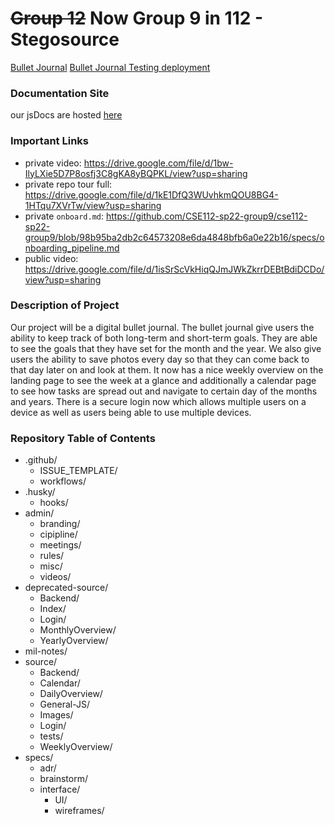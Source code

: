 # ~~Group 12~~ Now Group 9 in 112 - Stegosource

[Bullet Journal](https://stegosource-9lives.web.app/)
[Bullet Journal Testing deployment](https://testing-stegosource-9lives.web.app/)
### Documentation Site
our jsDocs are hosted [here](https://dustinlin.github.io/CSE112-sp22-group9-docs/)

### Important Links
- private video: https://drive.google.com/file/d/1bw-IlyLXie5D7P8osfj3C8gKA8yBQPKL/view?usp=sharing
- private repo tour full: https://drive.google.com/file/d/1kE1DfQ3WUvhkmQOU8BG4-1HTqu7XVrTw/view?usp=sharing
- private `onboard.md`: https://github.com/CSE112-sp22-group9/cse112-sp22-group9/blob/98b95ba2db2c64573208e6da4848bfb6a0e22b16/specs/onboarding_pipeline.md
- public video: https://drive.google.com/file/d/1isSrScVkHiqQJmJWkZkrrDEBtBdiDCDo/view?usp=sharing

### Description of Project

Our project will be a digital bullet journal. The bullet journal give users the ability to keep track of both long-term and short-term goals. They are able to see the goals that they have set for the month and the year. We also give users the ability to save photos every day so that they can come back to that day later on and look at them. It now has a nice weekly overview on the landing page to see the week at a glance and additionally a calendar page to see how tasks are spread out and navigate to certain day of the months and years. There is a secure login now which allows multiple users on a device as well as users being able to use multiple devices.

### Repository Table of Contents
- .github/
  - ISSUE_TEMPLATE/
  - workflows/
- .husky/
  - hooks/
- admin/
  - branding/
  - cipipline/
  - meetings/
  - rules/
  - misc/
  - videos/
- deprecated-source/
  - Backend/
  - Index/
  - Login/
  - MonthlyOverview/
  - YearlyOverview/
- mil-notes/
- source/
  - Backend/
  - Calendar/
  - DailyOverview/
  - General-JS/
  - Images/
  - Login/
  - tests/
  - WeeklyOverview/
- specs/
  - adr/
  - brainstorm/
  - interface/
    - UI/
    - wireframes/
